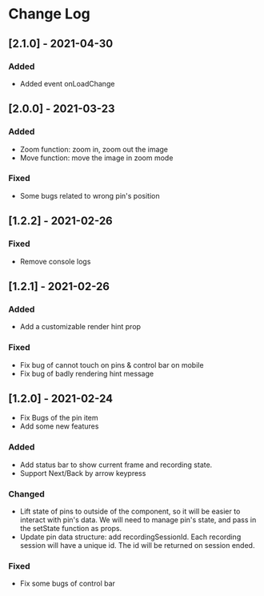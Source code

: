 
# Change Log

## [2.1.0] - 2021-04-30
### Added
- Added event onLoadChange

## [2.0.0] - 2021-03-23
### Added
- Zoom function: zoom in, zoom out the image
- Move function: move the image in zoom mode

### Fixed
- Some bugs related to wrong pin's position

## [1.2.2] - 2021-02-26
### Fixed
- Remove console logs

## [1.2.1] - 2021-02-26
 
### Added
- Add a customizable render hint prop
 
### Fixed
- Fix bug of cannot touch on pins & control bar on mobile
- Fix bug of badly rendering hint message
 
## [1.2.0] - 2021-02-24
 
- Fix Bugs of the pin item
- Add some new features
 
### Added
- Add status bar to show current frame and recording state.
- Support Next/Back by arrow keypress
 
### Changed
- Lift state of pins to outside of the component, so it will be easier to interact with pin's data. We will need to manage pin's state, and pass in the setState function as props.
- Update pin data structure: add recordingSessionId. Each recording session will have a unique id. The id will be returned on session ended.
 
### Fixed
- Fix some bugs of control bar